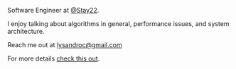 Software Engineer at [@Stay22](https://www.stay22.com).

I enjoy talking about algorithms in general, performance issues, and system architecture.

Reach me out at [lysandroc@gmail.com](mailto:lysandroc@gmail.com)

For more details [check this out](https://lysandroc.github.io).
